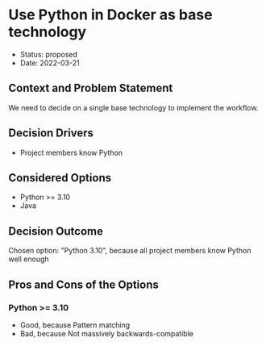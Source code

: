 # Use Python in Docker as base technology

* Status: proposed
* Date: 2022-03-21

## Context and Problem Statement

We need to decide on a single base technology to implement the workflow.

## Decision Drivers

* Project members know Python

## Considered Options

* Python >= 3.10
* Java

## Decision Outcome

Chosen option: "Python 3.10", because all project members know Python well enough

## Pros and Cons of the Options

### Python >= 3.10

* Good, because Pattern matching
* Bad, because Not massively backwards-compatible
